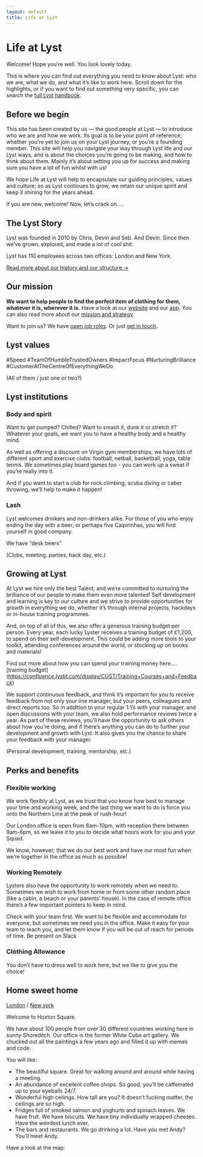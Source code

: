 ```yaml
---
layout: default
title: Life at Lyst
---
```


# Life at Lyst

Welcome! Hope you’re well. You look lovely today. 

This is where you can find out everything you need to know about Lyst: who we are, what we do, and what it’s like to work here. Scroll down for the highlights, or if you want to find out something very specific, you can search the [full Lyst handbook](https://confluence.lystit.com/pages/viewpage.action?pageId=327940&preview=/327940/15116145/Employee%20Handbook%20UK%20v3%20July%2017.pdf).

## Before we begin

This site has been created by us — the good people at Lyst — to introduce who we are and how we work. Its goal is to be your point of reference, whether you’re yet to join us on your Lyst journey, or you’re a founding member. This site will help you navigate your way through Lyst life and our Lyst ways, and is about the choices you’re going to be making, and how to think about them. Mainly it’s about setting you up for success and making sure you have a lot of fun whilst with us! 

We hope Life at Lyst will help to encapsulate our guiding principles, values and culture; so as Lyst continues to grow, we retain our unique spirit and keep it shining for the years ahead. 

If you are new, welcome! Now, let’s crack on…..

## The Lyst Story

Lyst was founded in 2010 by Chris, Devin and Seb. And Devin. Since then we’ve grown, explored, and made a lot of cool shit.

Lyst has 110 employees across two offices: London and New York.

[Read more about our history and our structure →](#)

## Our mission

**We want to help people to find the perfect item of clothing for them, whatever it is, wherever it is.** Have a look at our [website](http://www.lyst.com) and our [app](https://itunes.apple.com/gb/app/lyst-find-your-fashion/id597940518?mt=8). You can also read more about our [mission and strategy](#).

Want to join us? We have [open job roles](https://www.lyst.co.uk/careers/). Or just [get in touch](#).





## Lyst values

#Speed
#TeamOfHumbleTrustedOwners
#ImpactFocus
#NurturingBrilliance
#CustomerAtTheCentreOfEverythingWeDo





(All of them / just one or two?)


## Lyst institutions

### Body and spirit

Want to get pumped? Chilled? Want to smash it, dunk it or stretch it? Whatever your goals, we want you to have a healthy body and a healthy mind.

As well as offering a discount on Virgin gym memberships, we have lots of different sport and exercise clubs: football, netball, basketball, yoga, table tennis. We sometimes play board games too - you can work up a sweat if you’re really into it.

And if you want to start a club for rock climbing, scuba diving or caber throwing, we’ll help to make it happen!

### Lash

Lyst welcomes drinkers and non-drinkers alike. For those of you who enjoy ending the day with a beer, or perhaps five Caipirinhas, you will find yourself in good company.

We have “desk beers”

(Clubs, meeting, parties, hack day, etc.)




## Growing at Lyst

At Lyst we hire only the best Talent, and we’re committed to nurturing the brilliance of our people to make them even more talented! Self development and learning is key to our culture and we strive to provide opportunities for growth in everything we do, whether it’s through internal projects, hackdays or in-house training programmes. 

And, on top of all of this, we also offer a generous training budget per person. Every year, each lucky Lyster receives a training budget of £1,200, to spend on their self-development. This could be adding more tools to your toolkit, attending conferences around the world, or stocking up on books and materials! 

Find out more about how you can spend your training money here…. [training budget] (https://confluence.lystit.com/display/CUST/Training+Courses+and+Feedback)

We support continuous feedback, and think it’s important for you to receive feedback from not only your line manager, but your peers, colleagues and direct reports too. So in addition to your regular 1:1’s with your manager, and open discussions with your team, we also hold performance reviews twice a year. As part of these reviews, you’ll have the opportunity to ask others about how you’re doing, and if there’s anything you can do to further your development and growth with Lyst. It also gives you the chance to share your feedback with your manager.



(Personal development, training, mentorship, etc.)


## Perks and benefits

### Flexible working

We work flexibly at Lyst, as we trust that you know how best to manage your time and working week, and the last thing we want to do is force you onto the Northern Line at the peak of rush-hour!

 Our London office is open from 8am-10pm, with reception there between 9am-6pm, so we leave it to you to decide what hours work for you and your Squad. 

We know, however; that we do our best work and have our most fun when we’re together in the office as much as possible!

### Working Remotely

Lysters also have the opportunity to work remotely when we need to. Sometimes we wish to work from home or from some other random place (like a cabin, a beach or your parents' house). In the case of remote office there’s a few important pointers to keep in mind.

Check with your team first. We want to be flexible and accommodate for everyone, but sometimes we need you in the office.
Make it easy for your team to reach you, and let them know if you will be out of reach for periods of time.
Be present on Slack

### Clothing Allowance

You don’t have to dress well to work here, but we like to give you the choice! 


## Home sweet home

[London](#) / [New york](#)

Welcome to Hoxton Square.

We have about 100 people from over 30 different countries working here in sunny Shoreditch. Our office is the former White Cube art gallery. We chucked out all the paintings a few years ago and filled it up with memes and code.

You will like:
* The beautiful square. Great for walking around and around while having a meeting.
* An abundance of excellent coffee shops. So good, you’ll be caffeinated up to your eyeballs 24/7.
* Wonderful high ceilings. How tall are you? It doesn’t fucking matter, the ceilings are so high.
* Fridges full of smoked salmon and yoghurts and spinach leaves. We have fruit. We have biscuits. We have tiny individually wrapped cheeses. Have the weirdest lunch ever.
* The bars and restaurants. We go drinking a lot. Have you met Andy? You’ll meet Andy.

Have a look at the map:

